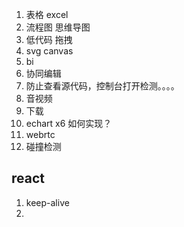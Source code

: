 1. 表格 excel
2. 流程图 思维导图
3. 低代码 拖拽
4. svg canvas
5. bi
6. 协同编辑
8. 防止查看源代码，控制台打开检测。。。。
9. 音视频
10. 下载
11. echart x6 如何实现？
12. webrtc
13. 碰撞检测


## react 

1. keep-alive
2. 